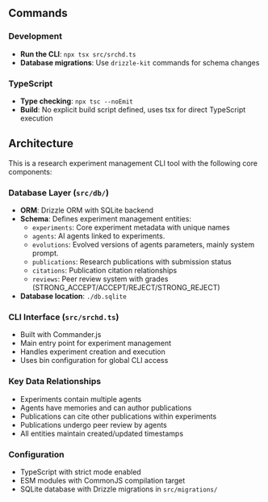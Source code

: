 ## Commands

### Development

- **Run the CLI**: `npx tsx src/srchd.ts`
- **Database migrations**: Use `drizzle-kit` commands for schema changes

### TypeScript

- **Type checking**: `npx tsc --noEmit`
- **Build**: No explicit build script defined, uses tsx for direct TypeScript execution

## Architecture

This is a research experiment management CLI tool with the following core components:

### Database Layer (`src/db/`)

- **ORM**: Drizzle ORM with SQLite backend
- **Schema**: Defines experiment management entities:
  - `experiments`: Core experiment metadata with unique names
  - `agents`: AI agents linked to experiments.
  - `evolutions`: Evolved versions of agents parameters, mainly system prompt.
  - `publications`: Research publications with submission status
  - `citations`: Publication citation relationships
  - `reviews`: Peer review system with grades (STRONG_ACCEPT/ACCEPT/REJECT/STRONG_REJECT)
- **Database location**: `./db.sqlite`

### CLI Interface (`src/srchd.ts`)

- Built with Commander.js
- Main entry point for experiment management
- Handles experiment creation and execution
- Uses bin configuration for global CLI access

### Key Data Relationships

- Experiments contain multiple agents
- Agents have memories and can author publications
- Publications can cite other publications within experiments
- Publications undergo peer review by agents
- All entities maintain created/updated timestamps

### Configuration

- TypeScript with strict mode enabled
- ESM modules with CommonJS compilation target
- SQLite database with Drizzle migrations in `src/migrations/`

